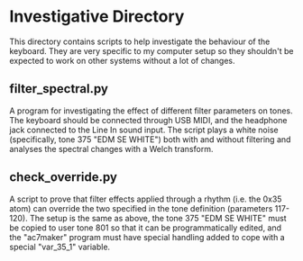 # Investigative Directory
This directory contains scripts to help investigate the behaviour of the keyboard. They are
very specific to my computer setup so they shouldn't be expected to work on other systems
without a lot of changes.

## filter_spectral.py
A program for investigating the effect of different filter parameters on tones. The keyboard
should be connected through USB MIDI, and the headphone jack connected to the Line In sound
input. The script plays a white noise (specifically, tone 375 "EDM SE WHITE") both with and
without filtering and analyses the spectral changes with a Welch transform.

## check_override.py
A script to prove that filter effects applied through a rhythm (i.e. the 0x35 atom) can
override the two specified in the tone definition (parameters 117-120). The setup is the
same as above, the tone 375 "EDM SE WHITE" must be copied to user tone 801 so that it can
be programmatically edited, and the "ac7maker" program must have special handling added
to cope with a special "var_35_1" variable.
